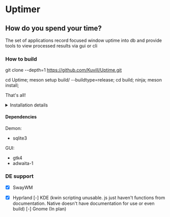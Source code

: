 # Uptimer

## How do you spend your time?
The set of applications record focused window uptime into db and provide tools to view processed results via gui or cli


### How to build

git clone --depth=1 https://github.com/Kuvill/Uptime.git

cd Uptime;
meson setup build/ --buildtype=release;
cd build;
ninja;
meson install;

That's all!

<details>
<summary>Installation details</summary>

* Copy binary into /usr/local/bin/
* Copy Gtk scheme into ~/.local/share/uptimer/res/

</details>

#### Dependencies

Demon:
- sqlite3

GUI:
- gtk4
- adwaita-1

### DE support

- [x] SwayWM
- [x] Hyprland
[-] KDE (kwin scripting unusable. js just haven't functions from documentation. Native doesn't have documentation for use or even build)
[-] Gnome (In plan)


